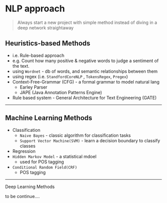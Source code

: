 # NLP approach

> Always start a new project with simple method instead of diving in a deep network straightaway
> 

## Heuristics-based Methods

- i.e. Rule-based approach
- e.g. Count how many positive & negative words to judge a sentiment of the text.
- using `Wordnet` - db of words, and semantic relationships between them
- using regex (i.e. `StandfordCoreNLP` , `TokensRegex`, `Pregex`)
- Context-Free-Grammar (CFG) - a formal grammar to model natural lang
    - Earley Parser
    - JAPE (Java Annotation Patterns Engine)
- Rule based system -  General Architecture for Text Engineering (GATE)

---

## Machine Learning Methods

- Classification
    - `Naive Bayes` - classic algorithm for classification tasks
    - `Support Vector Machine(SVM)` - learn a decision boundary to classify classes
- Regression
- `Hidden Markov Model` - a statistical mdoel
    - used for POS tagging
- `Conditional Random Field(CRF)`
    - POS tagging
    

---

Deep Learning Methods

to be continue....